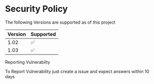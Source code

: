# Security Policy

The following Versions are supported as of this project

| Version | Supported          |
| ------- | ------------------ |
| 1.02   | :white_check_mark: |
| 1.03   | :white_check_mark: |

Reporting Vulnerabilty

To Report Vulnerability just create a issue and expect answers within 10 days
